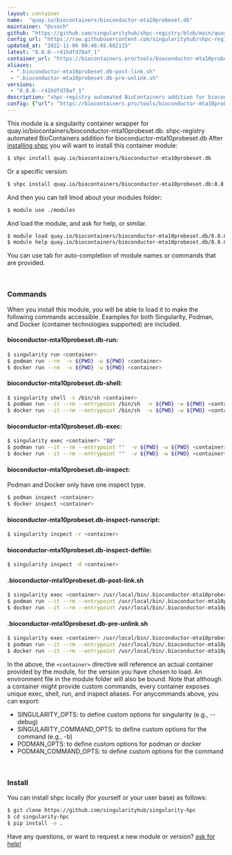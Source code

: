 ```yaml
---
layout: container
name:  "quay.io/biocontainers/bioconductor-mta10probeset.db"
maintainer: "@vsoch"
github: "https://github.com/singularityhub/shpc-registry/blob/main/quay.io/biocontainers/bioconductor-mta10probeset.db/container.yaml"
config_url: "https://raw.githubusercontent.com/singularityhub/shpc-registry/main/quay.io/biocontainers/bioconductor-mta10probeset.db/container.yaml"
updated_at: "2022-11-06 00:48:45.682115"
latest: "8.8.0--r41hdfd78af_1"
container_url: "https://biocontainers.pro/tools/bioconductor-mta10probeset.db"
aliases:
 - ".bioconductor-mta10probeset.db-post-link.sh"
 - ".bioconductor-mta10probeset.db-pre-unlink.sh"
versions:
 - "8.8.0--r41hdfd78af_1"
description: "shpc-registry automated BioContainers addition for bioconductor-mta10probeset.db"
config: {"url": "https://biocontainers.pro/tools/bioconductor-mta10probeset.db", "maintainer": "@vsoch", "description": "shpc-registry automated BioContainers addition for bioconductor-mta10probeset.db", "latest": {"8.8.0--r41hdfd78af_1": "sha256:3062a535ff9bcb857120ac906ed017d834c8980d7f684d4f76ae83b3b8b2d884"}, "tags": {"8.8.0--r41hdfd78af_1": "sha256:3062a535ff9bcb857120ac906ed017d834c8980d7f684d4f76ae83b3b8b2d884"}, "docker": "quay.io/biocontainers/bioconductor-mta10probeset.db", "aliases": {".bioconductor-mta10probeset.db-post-link.sh": "/usr/local/bin/.bioconductor-mta10probeset.db-post-link.sh", ".bioconductor-mta10probeset.db-pre-unlink.sh": "/usr/local/bin/.bioconductor-mta10probeset.db-pre-unlink.sh"}}
---
```


This module is a singularity container wrapper for quay.io/biocontainers/bioconductor-mta10probeset.db.
shpc-registry automated BioContainers addition for bioconductor-mta10probeset.db
After [installing shpc](#install) you will want to install this container module:


```bash
$ shpc install quay.io/biocontainers/bioconductor-mta10probeset.db
```

Or a specific version:

```bash
$ shpc install quay.io/biocontainers/bioconductor-mta10probeset.db:8.8.0--r41hdfd78af_1
```

And then you can tell lmod about your modules folder:

```bash
$ module use ./modules
```

And load the module, and ask for help, or similar.

```bash
$ module load quay.io/biocontainers/bioconductor-mta10probeset.db/8.8.0--r41hdfd78af_1
$ module help quay.io/biocontainers/bioconductor-mta10probeset.db/8.8.0--r41hdfd78af_1
```

You can use tab for auto-completion of module names or commands that are provided.

<br>

### Commands

When you install this module, you will be able to load it to make the following commands accessible.
Examples for both Singularity, Podman, and Docker (container technologies supported) are included.

#### bioconductor-mta10probeset.db-run:

```bash
$ singularity run <container>
$ podman run --rm  -v ${PWD} -w ${PWD} <container>
$ docker run --rm  -v ${PWD} -w ${PWD} <container>
```

#### bioconductor-mta10probeset.db-shell:

```bash
$ singularity shell -s /bin/sh <container>
$ podman run --it --rm --entrypoint /bin/sh  -v ${PWD} -w ${PWD} <container>
$ docker run --it --rm --entrypoint /bin/sh  -v ${PWD} -w ${PWD} <container>
```

#### bioconductor-mta10probeset.db-exec:

```bash
$ singularity exec <container> "$@"
$ podman run --it --rm --entrypoint ""  -v ${PWD} -w ${PWD} <container> "$@"
$ docker run --it --rm --entrypoint ""  -v ${PWD} -w ${PWD} <container> "$@"
```

#### bioconductor-mta10probeset.db-inspect:

Podman and Docker only have one inspect type.

```bash
$ podman inspect <container>
$ docker inspect <container>
```

#### bioconductor-mta10probeset.db-inspect-runscript:

```bash
$ singularity inspect -r <container>
```

#### bioconductor-mta10probeset.db-inspect-deffile:

```bash
$ singularity inspect -d <container>
```


#### .bioconductor-mta10probeset.db-post-link.sh

```bash
$ singularity exec <container> /usr/local/bin/.bioconductor-mta10probeset.db-post-link.sh
$ podman run --it --rm --entrypoint /usr/local/bin/.bioconductor-mta10probeset.db-post-link.sh   -v ${PWD} -w ${PWD} <container> -c " $@"
$ docker run --it --rm --entrypoint /usr/local/bin/.bioconductor-mta10probeset.db-post-link.sh   -v ${PWD} -w ${PWD} <container> -c " $@"
```


#### .bioconductor-mta10probeset.db-pre-unlink.sh

```bash
$ singularity exec <container> /usr/local/bin/.bioconductor-mta10probeset.db-pre-unlink.sh
$ podman run --it --rm --entrypoint /usr/local/bin/.bioconductor-mta10probeset.db-pre-unlink.sh   -v ${PWD} -w ${PWD} <container> -c " $@"
$ docker run --it --rm --entrypoint /usr/local/bin/.bioconductor-mta10probeset.db-pre-unlink.sh   -v ${PWD} -w ${PWD} <container> -c " $@"
```



In the above, the `<container>` directive will reference an actual container provided
by the module, for the version you have chosen to load. An environment file in the
module folder will also be bound. Note that although a container
might provide custom commands, every container exposes unique exec, shell, run, and
inspect aliases. For anycommands above, you can export:

 - SINGULARITY_OPTS: to define custom options for singularity (e.g., --debug)
 - SINGULARITY_COMMAND_OPTS: to define custom options for the command (e.g., -b)
 - PODMAN_OPTS: to define custom options for podman or docker
 - PODMAN_COMMAND_OPTS: to define custom options for the command

<br>

### Install

You can install shpc locally (for yourself or your user base) as follows:

```bash
$ git clone https://github.com/singularityhub/singularity-hpc
$ cd singularity-hpc
$ pip install -e .
```

Have any questions, or want to request a new module or version? [ask for help!](https://github.com/singularityhub/singularity-hpc/issues)
